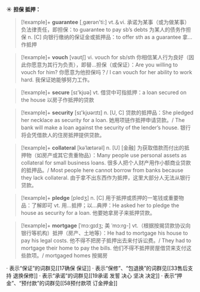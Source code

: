 ☀ <span class="category">**担保 抵押：**</span>
>[!example]+ <span class="vocabulary">**guarantee**</span> [͵ɡærən'ti:] 
> <span class="definition">vt.＆vi. 承诺为某事（或为做某事）负法律责任，即担保：</span>to guarantee to pay sb’s debts 为某人的债务作担保 <span class="definition">n. [C] 向银行缴纳的保证金或抵押品：</span>to offer sth as a guarantee 拿…作抵押
           
>[!example]+ <span class="vocabulary">**vouch**</span> [vaʊtʃ]
> <span class="definition">vi. vouch for sb/sth 你相信某人行为良好（因此你愿意为其行为负责），即替…担保（或保证）：</span>Are you willing to vouch for him? 你愿意为他担保吗？/ I can vouch for her ability to work hard. 我保证她能够努力工作。

>[!example]+ <span class="vocabulary">**secure**</span> [sɪ'kjʊə] 
> <span class="definition">vt. 借贷中可指抵押：</span>a loan secured on the house 以房子作抵押的贷款

>[!example]+ <span class="vocabulary">**security**</span> [sɪ'kjʊərɪtɪ] 
> <span class="definition">n. [U, C] 贷款的抵押品：</span>She pledged her necklace as security for a loan. 她用项链作抵押申请贷款。/ The bank will make a loan against the security of the lender’s house. 银行将会凭借款人的住房抵押提供贷款。
           
>[!example]+ <span class="vocabulary">**collateral**</span> [kəˈlætərəl]
> <span class="definition">n. [U] [金融] 为获取借款而付出的抵押物（如房产或其它贵重物品）：</span>Many people use personal assets as collateral for small business loans. 很多人把个人财产用作小额商业贷款的抵押品。/ Most people here cannot borrow from banks because they lack collateral. 由于拿不出东西作为抵押，这里大部分人无法从银行贷款。
           
>[!example]+ <span class="vocabulary">**pledge**</span> [pledʒ]
> <span class="definition">n. [C] 用于抵押或质押的一笔钱或重要物品：</span>了解即可 <span class="definition">vt. 用…抵押；以…典押：</span>He asked her to pledge the house as security for a loan. 他要她拿房子来抵押贷款。
           
>[!example]+ <span class="vocabulary">**mortgage**</span> [ˈmɔ:gɪdʒ; 美 ˈmɔ:rg-]
> <span class="definition">vt.（根据按揭贷款协议向银行等机构）抵押（房产、土地等）：</span>He had to mortgage his house to pay his legal costs. 他不得不把房子抵押出去来付诉讼费。/ They had to mortgage their home to pay the bills. 他们不得不抵押房屋借贷来支付这些款项。/ mortgaged homes 按揭房

· 表示“保证”的词群见[[17确保 保证]]
· 表示“保修”、“包退换”的词群见[[33售后支持 退换保修]]
· 表示“承诺”的词群见[[19承诺 发誓 决心 坚决 决定]]
· 表示“押金”、“预付款”的词群见[[58预付款项 订金押金]]
